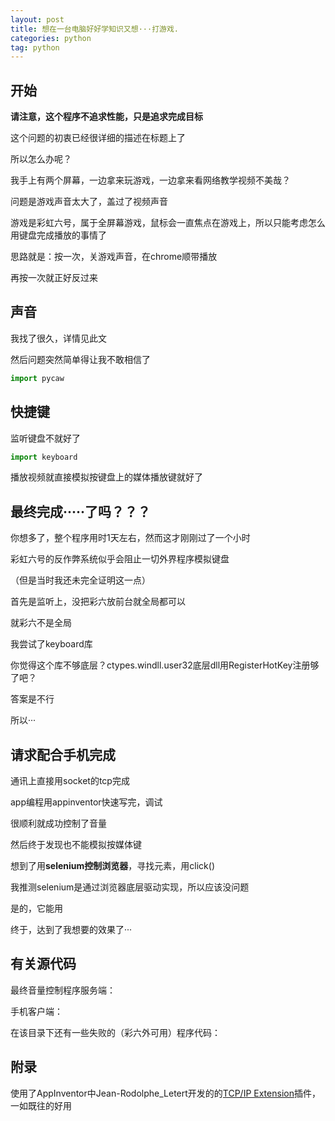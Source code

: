 ```yaml
---
layout: post
title: 想在一台电脑好好学知识又想···打游戏.
categories: python
tag: python
---
```


## 开始

**请注意，这个程序不追求性能，只是追求完成目标**



这个问题的初衷已经很详细的描述在标题上了

所以怎么办呢？

我手上有两个屏幕，一边拿来玩游戏，一边拿来看网络教学视频不美哉？

问题是游戏声音太大了，盖过了视频声音

游戏是彩虹六号，属于全屏幕游戏，鼠标会一直焦点在游戏上，所以只能考虑怎么用键盘完成播放的事情了

思路就是：按一次，关游戏声音，在chrome顺带播放

再按一次就正好反过来



## 声音

我找了很久，详情见此文

然后问题突然简单得让我不敢相信了

```python
import pycaw
```



## 快捷键

监听键盘不就好了

```python
import keyboard
```

[参考用法]: https://www.jianshu.com/p/8e508c6a05ce

播放视频就直接模拟按键盘上的媒体播放键就好了

## 最终完成·····了吗？？？

你想多了，整个程序用时1天左右，然而这才刚刚过了一个小时

彩虹六号的反作弊系统似乎会阻止一切外界程序模拟键盘

（但是当时我还未完全证明这一点）

首先是监听上，没把彩六放前台就全局都可以

就彩六不是全局

我尝试了keyboard库

你觉得这个库不够底层？ctypes.windll.user32底层dll用RegisterHotKey注册够了吧？

答案是不行

所以···

## 请求配合手机完成

通讯上直接用socket的tcp完成

app编程用appinventor快速写完，调试

很顺利就成功控制了音量

然后终于发现也不能模拟按媒体键

想到了用**selenium控制浏览器**，寻找元素，用click()

我推测selenium是通过浏览器底层驱动实现，所以应该没问题

是的，它能用

终于，达到了我想要的效果了···

## 有关源代码

最终音量控制程序服务端：

[HearClass]: https://github.com/Yecgaa1/Game-with-WebClass/blob/master/HearClass%E5%AE%8C%E5%85%A8%E5%8F%AF%E7%94%A8.py

手机客户端：

[apk]: https://github.com/Yecgaa1/Game-with-WebClass/blob/master/study1.1.apk

在该目录下还有一些失败的（彩六外可用）程序代码：

[项目地址]: https://github.com/Yecgaa1/Game-with-WebClass



## 附录

使用了AppInventor中Jean-Rodolphe_Letert开发的的[TCP/IP Extension](https://community.appinventor.mit.edu/t/tcp-ip-extension/7142)插件，一如既往的好用

